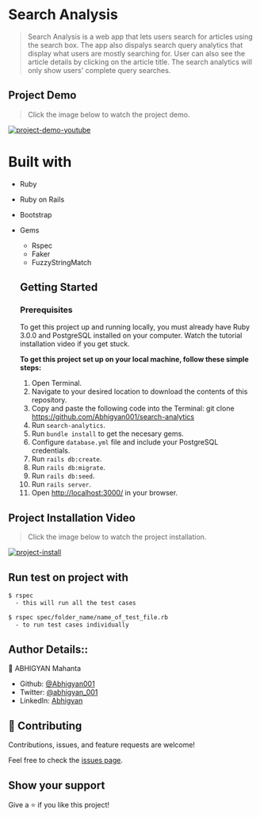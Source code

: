 # Search Analysis

> Search Analysis is a web app that lets users search for articles using the search box. The app also dispalys search query analytics that display what users are mostly searching for. User can also see the article details by clicking on the article title. The search analytics will only show users' complete query searches.

## Project Demo

> Click the image below to watch the project demo.

[![project-demo-youtube](https://user-images.githubusercontent.com/29688358/205584999-5e1ab8bd-8cdc-4619-9a26-e88d806f90a5.png)](https://www.youtube.com/watch?v=cw3o_kR2Pgk)

# Built with
- Ruby
- Ruby on Rails
- Bootstrap
- Gems
  - Rspec
  - Faker
  - FuzzyStringMatch

  ## Getting Started

  ### Prerequisites

  To get this project up and running locally, you must already have Ruby 3.0.0 and PostgreSQL installed on your computer. Watch the tutorial installation video if you get stuck.

  **To get this project set up on your local machine, follow these simple steps:**

  1. Open Terminal.
  2. Navigate to your desired location to download the contents of this repository.
  3. Copy and paste the following code into the Terminal: git clone https://github.com/Abhigyan001/search-analytics
  4. Run ```search-analytics```.
  5. Run ```bundle install``` to get the necesary gems.
  6. Configure ```database.yml``` file and include your PostgreSQL credentials.
  7. Run `rails db:create`.
  8. Run `rails db:migrate`.
  9. Run `rails db:seed`.
  10. Run `rails server`.
  11. Open [http://localhost:3000/](http://localhost:3000/) in your browser.

## Project Installation Video

> Click the image below to watch the project installation.

[![project-install](https://user-images.githubusercontent.com/29688358/205585638-ae0de324-fafd-47aa-9f8e-75d2ab597a1d.png)](https://www.youtube.com/watch?v=cxob5k5G1js)

## Run test on project with

```bash
$ rspec
  - this will run all the test cases
```

```bash
$ rspec spec/folder_name/name_of_test_file.rb
  - to run test cases individually
```

## Author Details::

👤 ABHIGYAN Mahanta

- Github: [@Abhigyan001](https://github.com/Abhigyan001)
- Twitter: [@abhigyan_001](https://twitter.com/abhigyan_001)
- LinkedIn: [Abhigyan](https://www.linkedin.com/in/abhigyanmahanta/)

## 🤝 Contributing

Contributions, issues, and feature requests are welcome!

Feel free to check the [issues page](https://github.com/BertrandConxy/search-engine/issues).

## Show your support

Give a ⭐️ if you like this project!

